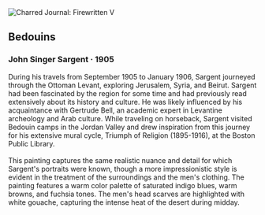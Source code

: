 <div class="artwork-of-the-day">
  <div class="container">
    <div class="img-wrapper">
      <img
        src="https://uploads8.wikiart.org/images/john-singer-sargent/bedouins.jpg!Large.jpg"
        alt="Charred Journal: Firewritten V" />
    </div>
    <div class="artwork-detail">
      <div class="artwork-origin"> 
        <h2 class="artwork-name">Bedouins</h2>
        <h3 class="artist">
          John Singer Sargent
                    ·  1905
        </h3>
      </div>
      <p class="description">
        <span class="artwork-description-text ng-binding" ng-bind-html="viewModel.ArtworkOfTheDay.Description | unsafe">During his travels from September 1905 to January 1906, Sargent journeyed through the Ottoman Levant, exploring Jerusalem, Syria, and Beirut. Sargent had been fascinated by the region for some time and had previously read extensively about its history and culture. He was likely influenced by his acquaintance with Gertrude Bell, an academic expert in Levantine archeology and Arab culture. While traveling on horseback, Sargent visited Bedouin camps in the Jordan Valley and drew inspiration from this journey for his extensive mural cycle, Triumph of Religion (1895-1916), at the Boston Public Library.<br><br>This painting captures the same realistic nuance and detail for which Sargent's portraits were known, though a more impressionistic style is evident in the treatment of the surroundings and the men's clothing. The painting features a warm color palette of saturated indigo blues, warm browns, and fuchsia tones. The men's head scarves are highlighted with white gouache, capturing the intense heat of the desert during midday.</span>
                        <div class="text-shadow-container" ng-show="showShadow" style=""></div>
      </p>
    </div>
  </div>

</div>
